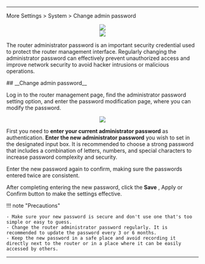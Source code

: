 
---
More Settings > System > Change admin password
<div style="text-align: center;">
	<img class="boxshadow" src="/images/more.png">
</div>
<div style="text-align: center;">
	<img class="boxshadow" src="/images/sys.png">
</div>

<p class="text">
The router administrator password is an important security credential used to protect the router management interface. Regularly changing the administrator password can effectively prevent unauthorized access and improve network security to avoid hacker intrusions or malicious operations.
</p>
## __Change admin password__
<p class="text">
Log in to the router management page, find the administrator password setting option, and enter the password modification page, where you can modify the password.
</p>
<div style="text-align: center;">
    <img class="boxshadow" src="/images/change_passwd.png">
</div>

First you need to __enter your current administrator password__ as authentication. __Enter the new administrator password__ you wish to set in the designated input box. It is recommended to choose a strong password that includes a combination of letters, numbers, and special characters to increase password complexity and security.

<p class="text">
Enter the new password again to confirm, making sure the passwords entered twice are consistent.
</p>

After completing entering the new password, click the __Save__ , Apply or Confirm button to make the settings effective.


!!! note "Precautions"

	- Make sure your new password is secure and don't use one that's too simple or easy to guess.
	- Change the router administrator password regularly. It is recommended to update the password every 3 or 6 months.
	- Keep the new password in a safe place and avoid recording it directly next to the router or in a place where it can be easily accessed by others.





---